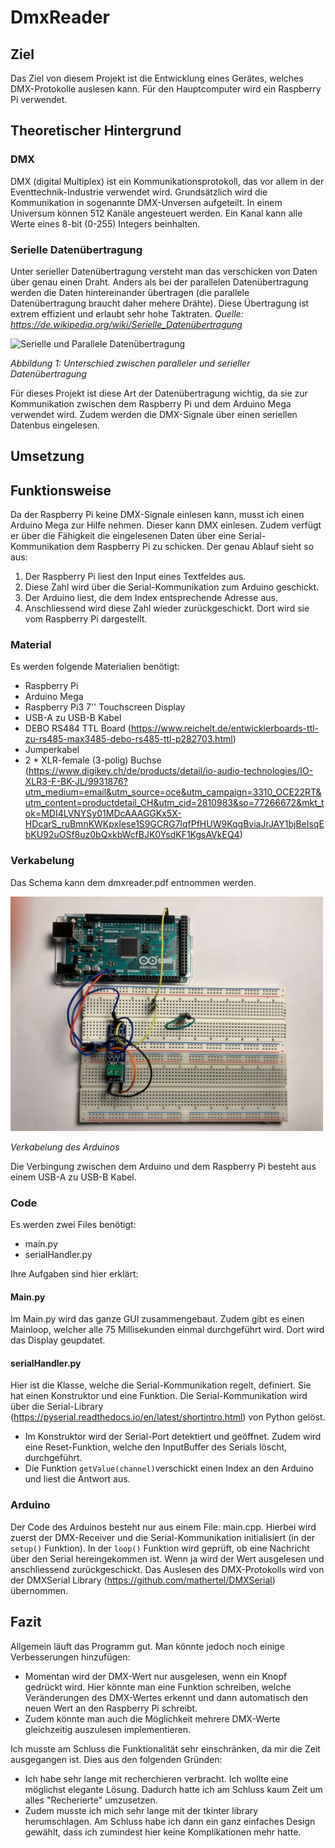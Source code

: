 # DmxReader

## Ziel 
Das Ziel von diesem Projekt ist die Entwicklung eines Gerätes, welches DMX-Protokolle auslesen kann. Für den Hauptcomputer wird ein Raspberry Pi verwendet.

## Theoretischer Hintergrund
### DMX
DMX (digital Multiplex) ist ein Kommunikationsprotokoll, das vor allem in der Eventtechnik-Industrie verwendet wird. Grundsätzlich wird die Kommunikation in sogenannte DMX-Unversen aufgeteilt. In einem Universum können 512 Kanäle angesteuert werden. Ein Kanal kann alle Werte eines 8-bit (0-255) Integers beinhalten.


### Serielle Datenübertragung 
Unter serieller Datenübertragung versteht man das verschicken von Daten über genau einen Draht. Anders als bei der parallelen Datenübertragung werden die Daten hintereinander übertragen (die parallele Datenübertragung braucht daher mehere Drähte). Diese Übertragung ist extrem effizient und erlaubt sehr hohe Taktraten. 
*Quelle: https://de.wikipedia.org/wiki/Serielle_Datenübertragung*

![Serielle und Parallele Datenübertragung](https://upload.wikimedia.org/wikipedia/commons/a/a6/Parallel_and_Serial_Transmission.gif)

*Abbildung 1: Unterschied zwischen paralleler und serieller Datenübertragung*

Für dieses Projekt ist diese Art der Datenübertragung wichtig, da sie zur Kommunikation zwischen dem Raspberry Pi und dem Arduino Mega verwendet wird. Zudem werden die DMX-Signale über einen seriellen Datenbus eingelesen.

## Umsetzung 

## Funktionsweise
Da der Raspberry Pi keine DMX-Signale einlesen kann, musst ich einen Arduino Mega zur Hilfe nehmen. Dieser kann DMX einlesen. Zudem verfügt er über die Fähigkeit die eingelesenen Daten über eine Serial-Kommunikation dem Raspberry Pi zu schicken.
Der genau Ablauf sieht so aus:

1. Der Raspberry Pi liest den Input eines Textfeldes aus.
2. Diese Zahl wird über die Serial-Kommunikation zum Arduino geschickt.
3. Der Arduino liest, die dem Index entsprechende Adresse aus.
4. Anschliessend wird diese Zahl wieder zurückgeschickt. Dort wird sie vom Raspberry Pi dargestellt.

### Material
Es werden folgende Materialien benötigt:
- Raspberry Pi
- Arduino Mega
- Raspberry Pi3 7'' Touchscreen Display
- USB-A zu USB-B Kabel 
- DEBO RS484 TTL Board (https://www.reichelt.de/entwicklerboards-ttl-zu-rs485-max3485-debo-rs485-ttl-p282703.html)
- Jumperkabel
- 2 * XLR-female (3-polig) Buchse (https://www.digikey.ch/de/products/detail/io-audio-technologies/IO-XLR3-F-BK-JL/9931876?utm_medium=email&utm_source=oce&utm_campaign=3310_OCE22RT&utm_content=productdetail_CH&utm_cid=2810983&so=77266672&mkt_tok=MDI4LVNYSy01MDcAAAGGKx5X-HDcarS_ruBmnKWKpxIese1S9GCRG7lqfPfHUW9KqgBviaJrJAY1bjBeIsqEbKU92uOSf8uz0bQxkbWcfBJK0YsdKF1KgsAVkEQ4)

### Verkabelung

Das Schema kann dem dmxreader.pdf entnommen werden. 

<img src="verkabelung.jpeg" alt="drawing" width="500"/>

*Verkabelung des Arduinos*

Die Verbingung zwischen dem Arduino und dem Raspberry Pi besteht aus einem USB-A zu USB-B Kabel.

### Code
Es werden zwei Files benötigt:
- main.py
- serialHandler.py

Ihre Aufgaben sind hier erklärt:

#### Main.py 
Im Main.py wird das ganze GUI zusammengebaut. Zudem gibt es einen Mainloop, welcher alle 75 Millisekunden einmal durchgeführt wird. Dort wird das Display geupdatet.

#### serialHandler.py
Hier ist die Klasse, welche die Serial-Kommunikation regelt, definiert. Sie hat einen Konstruktor und eine Funktion. Die Serial-Kommunikation wird über die Serial-Library (https://pyserial.readthedocs.io/en/latest/shortintro.html) von Python gelöst.
- Im Konstruktor wird der Serial-Port detektiert und geöffnet. Zudem wird eine Reset-Funktion, welche den InputBuffer des Serials löscht, durchgeführt.
- Die Funktion `getValue(channel)`verschickt einen Index an den Arduino und liest die Antwort aus.

### Arduino
Der Code des Arduinos besteht nur aus einem File: main.cpp. Hierbei wird zuerst der DMX-Receiver und die Serial-Kommunikation initialisiert (in der `setup()` Funktion). In der `loop()` Funktion wird geprüft, ob eine Nachricht über den Serial hereingekommen ist. Wenn ja wird der Wert ausgelesen und anschliessend zurückgeschickt. Das Auslesen des DMX-Protokolls wird von der DMXSerial Library (https://github.com/mathertel/DMXSerial) übernommen.

## Fazit
Allgemein läuft das Programm gut. Man könnte jedoch noch einige Verbesserungen hinzufügen:
- Momentan wird der DMX-Wert nur ausgelesen, wenn ein Knopf gedrückt wird. Hier könnte man eine Funktion schreiben, welche Veränderungen des DMX-Wertes erkennt und dann automatisch den neuen Wert an den Raspberry Pi schreibt.
- Zudem könnte man auch die Möglichkeit mehrere DMX-Werte gleichzeitig auszulesen implementieren.

Ich musste am Schluss die Funktionalität sehr einschränken, da mir die Zeit ausgegangen ist. Dies aus den folgenden Gründen:
- Ich habe sehr lange mit recherchieren verbracht. Ich wollte eine möglichst elegante Lösung. Dadurch hatte ich am Schluss kaum Zeit um alles "Recherierte" umzusetzen.
- Zudem musste ich mich sehr lange mit der tkinter library herumschlagen. Am Schluss habe ich dann ein ganz einfaches Design gewählt, dass ich zumindest hier keine Komplikationen mehr hatte.